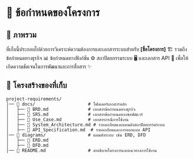 # 📌 ข้อกำหนดของโครงการ

## 📖 ภาพรวม
ที่เก็บนี้ประกอบไปด้วยการวิเคราะห์ความต้องการและเอกสารระบบสำหรับ **[ชื่อโครงการ]** 🏗️ รวมถึงข้อกำหนดทางธุรกิจ 📊 ข้อกำหนดทางฟังก์ชัน ⚙️ สถาปัตยกรรมระบบ 🖥️ และเอกสาร API 🔗 เพื่อให้เกิดความชัดเจนในการพัฒนาและการสื่อสาร ✨

## 📂 โครงสร้างของที่เก็บ
```
project-requirements/
│── 📁 docs/                    # โฟลเดอร์เอกสารหลัก
│   ├── 📄 BRD.md               # เอกสารข้อกำหนดทางธุรกิจ
│   ├── 📄 SRS.md               # เอกสารข้อกำหนดทางซอฟต์แวร์
│   ├── 📄 Use_Case.md          # เอกสารกรณีการใช้งาน
│   ├── 📄 System_Architecture.md # รายละเอียดและแผนผังสถาปัตยกรรมระบบ
│   ├── 📄 API_Specification.md  # รายละเอียดและการออกแบบ API
│── 📂 diagrams/                # แผนผังระบบ เช่น ERD, DFD
│   ├── 📄 ERD.md
│   ├── 📄 DFD.md
│── 📜 README.md                # คำอธิบายโครงการและแนวทางการใช้งาน
```
